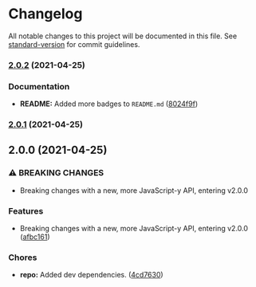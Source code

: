 # Changelog

All notable changes to this project will be documented in this file. See [standard-version](https://github.com/conventional-changelog/standard-version) for commit guidelines.

### [2.0.2](https://github.com/Anadian/application-log-winston-interface/compare/v2.0.1...v2.0.2) (2021-04-25)


### Documentation

* **README:** Added more badges to `README.md` ([8024f9f](https://github.com/Anadian/application-log-winston-interface/commit/8024f9f21145cfa09d09020098cec512539bdaf4))

### [2.0.1](https://github.com/Anadian/application-log-winston-interface/compare/v2.0.0...v2.0.1) (2021-04-25)

## 2.0.0 (2021-04-25)


### ⚠ BREAKING CHANGES

* Breaking changes with a new, more JavaScript-y API, entering v2.0.0

### Features

* Breaking changes with a new, more JavaScript-y API, entering v2.0.0 ([afbc161](https://github.com/Anadian/application-log-winston-interface/commit/afbc161aed586aed3071e1cd705d732a80342a91))


### Chores

* **repo:** Added dev dependencies. ([4cd7630](https://github.com/Anadian/application-log-winston-interface/commit/4cd7630a75781b8fa68b54a3b021b1b2a3500e60))
